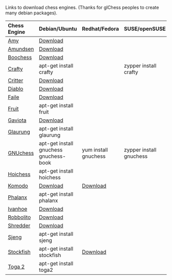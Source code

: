 Links to download chess engines. (Thanks for glChess peoples to create many debian packages).

| **Chess Engine** | **Debian/Ubuntu** | **Redhat/Fedora** | **SUSE/openSUSE** |
|:-----------------|:------------------|:------------------|:------------------|
| [Amy](http://www.tgreiner.net/?page_id=5) | [Download](http://sourceforge.net/project/showfiles.php?group_id=6348&package_id=192781) |                   |                   |
| [Amundsen](http://www.bergbomconsulting.se/chess/) | [Download](http://www.bergbomconsulting.se/chess/) |                   |                   |
| [Boochess](http://wiki.bowron.us/index.php/BCE) | [Download](http://sourceforge.net/project/showfiles.php?group_id=6348&package_id=223944) |                   |                   |
| [Crafty](http://craftychess.com/) | apt-get install crafty |                   | zypper install crafty |
| [Critter](http://sourceforge.net/projects/critterchess/) | [Download](http://www.vlasak.biz/critter/) |                   |                   |
| [Diablo](http://www.geocities.com/prewarski/) | [Download](http://sourceforge.net/project/showfiles.php?group_id=6348&package_id=210129) |                   |                   |
| [Faile](http://faile.sourceforge.net) | [Download](http://sourceforge.net/project/showfiles.php?group_id=6348&package_id=192753) |                   |                   |
| [Fruit](http://wbec-ridderkerk.nl/html/details/Fruit.html) | apt-get install fruit |                   |                   |
| [Gaviota](https://sites.google.com/site/gaviotachessengine/) | [Download](https://sites.google.com/site/gaviotachessengine/Home/releases) |                   |                   |
| [Glaurung](http://www.glaurungchess.com) | apt-get install glaurung |                   |                   |
| [GNUchess](http://www.gnu.org/software/chess) | apt-get install gnuchess gnuchess-book | yum install gnuchess | zypper install gnuchess |
| [Hoichess](http://www.hoicher.de/hoichess) | apt-get install hoichess |                   |                   |
| [Komodo](http://komodochess.com) | [Download](http://komodochess.com/pub/Komodo5.zip) | [Download](http://komodochess.com/pub/Komodo5.zip) |                   |
| [Phalanx](http://phalanx.sourceforge.net) | apt-get install phalanx |                   |                   |
| [Ivanhoe](http://www.chesslogik.com) | [Download](http://users.telenet.be/chesslogik/ivanhoe.htm) |                   |                   |
| [Robbolito](http://www.chesslogik.com) | [Download](http://users.telenet.be/chesslogik/robbolito.htm) |                   |                   |
| [Shredder](http://www.shredderchess.com) | [Download](http://www.shredderchess.com/chess-download/free-demo-download/download-shredder-classic-3-linux.html) |                   |                   |
| [Sjeng](http://sjeng.org) | apt-get install sjeng |                   |                   |
| [Stockfish](http://www.stockfishchess.com) | apt-get install stockfish | [Download](http://abrok.eu/stockfish/) |                   |
| [Toga 2](http://www.superchessengine.com/toga_ii.htm) | apt-get install toga2 |                   |                   |